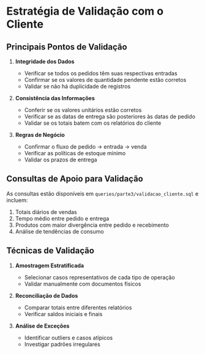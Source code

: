 # Estratégia de Validação com o Cliente

## Principais Pontos de Validação

1. **Integridade dos Dados**
   - Verificar se todos os pedidos têm suas respectivas entradas
   - Confirmar se os valores de quantidade pendente estão corretos
   - Validar se não há duplicidade de registros

2. **Consistência das Informações**
   - Conferir se os valores unitários estão corretos
   - Verificar se as datas de entrega são posteriores às datas de pedido
   - Validar se os totais batem com os relatórios do cliente

3. **Regras de Negócio**
   - Confirmar o fluxo de pedido -> entrada -> venda
   - Verificar as políticas de estoque mínimo
   - Validar os prazos de entrega

## Consultas de Apoio para Validação

As consultas estão disponíveis em `queries/parte3/validacao_cliente.sql` e incluem:

1. Totais diários de vendas
2. Tempo médio entre pedido e entrega
3. Produtos com maior divergência entre pedido e recebimento
4. Análise de tendências de consumo

## Técnicas de Validação

1. **Amostragem Estratificada**
   - Selecionar casos representativos de cada tipo de operação
   - Validar manualmente com documentos físicos

2. **Reconciliação de Dados**
   - Comparar totais entre diferentes relatórios
   - Verificar saldos iniciais e finais

3. **Análise de Exceções**
   - Identificar outliers e casos atípicos
   - Investigar padrões irregulares